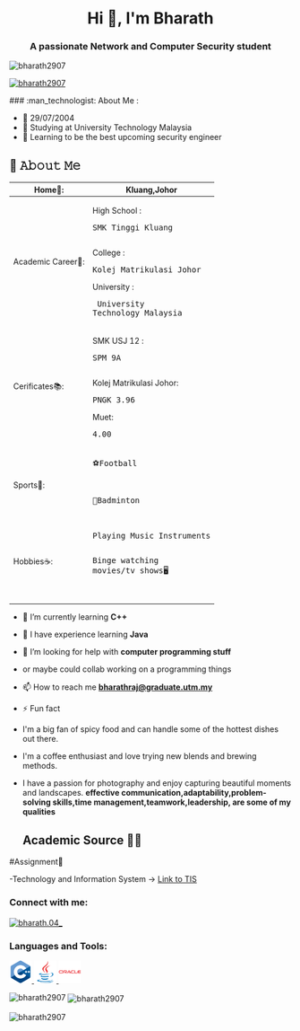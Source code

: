 <h1 align="center">Hi 👋, I'm Bharath</h1>
<h3 align="center">A passionate Network and Computer Security student</h3>

<p align="left"> <img src="https://komarev.com/ghpvc/?username=bharath2907&label=Profile%20views&color=0e75b6&style=flat" alt="bharath2907" /> </p>

<p align="left"> <a href="https://github.com/ryo-ma/github-profile-trophy"><img src="https://github-profile-trophy.vercel.app/?username=bharath2907" alt="bharath2907" /></a> </p>
### :man_technologist: About Me :

- 📆 29/07/2004
- 🏫 Studying at University Technology Malaysia
- 📝 Learning to be the best upcoming security engineer

## :book: 𝙰𝚋𝚘𝚞𝚝 𝙼𝚎
|Home🏡:| Kluang,Johor |
|--------|--------|
| Academic Career📖: |<p>High School :<pre>SMK Tinggi Kluang</p></pre><p>College :<pre> Kolej Matrikulasi Johor </pre></p> <p>University :<pre> University Technology Malaysia </pre>|
| Cerificates📚: |<p>SMK USJ 12 :<pre>SPM 9A</p></pre><p>Kolej Matrikulasi Johor:<pre>PNGK 3.96</pre></p><p>Muet:<pre>4.00</pre>|
| Sports🏅:|<pre>⚽Football </p> </pre><p><pre>🏸Badminton </p>|
| Hobbies☕: |<pre>Playing Music Instruments</p></pre><p><pre>Binge watching movies/tv shows🖥️<pre>|

- 🌱 I’m currently learning **C++**
- 🌱 I have experience learning **Java**

- 🤝 I’m looking for help with **computer programming stuff**
- or maybe could collab working on a programming things

- 📫 How to reach me **bharathraj@graduate.utm.my**

- ⚡ Fun fact
* I'm a big fan of spicy food and can handle some of the hottest dishes out there.
* I'm a coffee enthusiast and love trying new blends and brewing methods.
* I have a passion for photography and enjoy capturing beautiful moments and landscapes.
**effective communication,adaptability,problem-solving skills,time management,teamwork,leadership, are some of my qualities**

  ##  Academic Source 🧑‍🎓
#Assignment📝

-Technology and Information System -> [Link to TIS ](https://github.com/Bharath2907/eportfolio/tree/127444d23bc1efce2929aaf7a72bd05252ac293c)

<h3 align="left">Connect with me:</h3>
<p align="left">
<a href="https://instagram.com/bharath.04_" target="blank"><img align="center" src="https://raw.githubusercontent.com/rahuldkjain/github-profile-readme-generator/master/src/images/icons/Social/instagram.svg" alt="bharath.04_" height="30" width="40" /></a>
</p>

<h3 align="left">Languages and Tools:</h3>
<p align="left"> <a href="https://www.w3schools.com/cpp/" target="_blank" rel="noreferrer"> <img src="https://raw.githubusercontent.com/devicons/devicon/master/icons/cplusplus/cplusplus-original.svg" alt="cplusplus" width="40" height="40"/> </a> <a href="https://www.java.com" target="_blank" rel="noreferrer"> <img src="https://raw.githubusercontent.com/devicons/devicon/master/icons/java/java-original.svg" alt="java" width="40" height="40"/> </a> <a href="https://www.oracle.com/" target="_blank" rel="noreferrer"> <img src="https://raw.githubusercontent.com/devicons/devicon/master/icons/oracle/oracle-original.svg" alt="oracle" width="40" height="40"/> </a> </p>

<p><img align="left" src="https://github-readme-stats.vercel.app/api/top-langs?username=bharath2907&show_icons=true&locale=en&layout=compact" alt="bharath2907" /></p>

<p>&nbsp;<img align="center" src="https://github-readme-stats.vercel.app/api?username=bharath2907&show_icons=true&locale=en" alt="bharath2907" /></p>

<p><img align="center" src="https://github-readme-streak-stats.herokuapp.com/?user=bharath2907&" alt="bharath2907" /></p>
